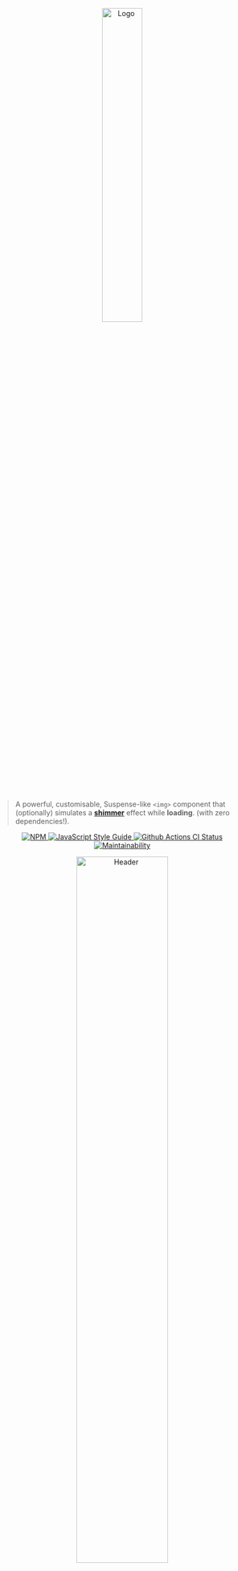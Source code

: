 <p align='center'>
  <img alt='Logo' src='https://cdn.rawgit.com/gokcan/react-shimmer/master/media/logo.png' width=40%>
</p>

> A powerful, customisable, Suspense-like `<img>` component that (optionally) simulates a [**shimmer**](https://github.com/facebook/Shimmer) effect while __loading__. (with zero dependencies!).

<p align="center">
  <a href="https://www.npmjs.com/package/react-shimmer">
    <img alt= "NPM" src="https://img.shields.io/npm/v/react-shimmer.svg">
  </a>
  <a href="https://standardjs.com">
    <img alt="JavaScript Style Guide" src="https://img.shields.io/badge/code_style-standard-brightgreen.svg">
  </a>
  <a href="https://github.com/gokcan/react-shimmer/workflows/Node.js%20CI">
    <img alt="Github Actions CI Status" src="https://github.com/gokcan/react-shimmer/workflows/Node.js%20CI/badge.svg?branch=master">
  </a>
  <a href="https://codeclimate.com/github/gokcan/react-shimmer/maintainability">
    <img alt= "Maintainability" src="https://api.codeclimate.com/v1/badges/a99a88d28ad37a79dbf6/maintainability">
  </a>
</p>

<p align="center">
  <img alt="Header" src="https://cdn.rawgit.com/gokcan/react-shimmer/master/media/header.png" width=60%>
</p>

### [__Live Demo__](https://stackblitz.com/edit/react-shimmer-demo?embed=1&file=index.js)

![](https://cdn.rawgit.com/gokcan/react-shimmer/master/media/demo.gif)

## Install

```bash
npm i react-shimmer
```

or

```bash
yarn add react-shimmer
```

## Usage

```jsx
import React from 'react'
import Image, { Shimmer } from 'react-shimmer'

function App() {
  return (
    <div>
      <Image
        src='https://source.unsplash.com/random/800x600'
        fallback={<Shimmer width={800} height={600} />}
      />
    </div>
  )
}
```

or you can use your custom React component as a fallback:

```jsx
import React from 'react'
import Image from 'react-shimmer'

import Spinner from './Spinner'

function App(props) {
  return (
    <div>
      <Image
        src="https://example.com/test.jpg"
        fallback={<Spinner />}
      />
    </div>
  )
}
```

### Properties

Property | Type | Required | Default value | Description
:--- | :--- | :--- | :--- | :---
`src`|string|yes||
`fallback`|ReactNode|yes||
`errorFallback`|func|no||
`onLoad`|func|no||
`delay`|number|no|| Delay in milliseconds before showing the `fallback`
`NativeImgProps`|React.ImgHTMLAttributes<HTMLImageElement>|no||
-----

## Contributing
---

Feel free to send PRs.

## License

MIT © [gokcan](https://github.com/gokcan)
